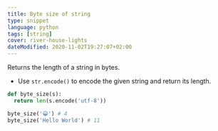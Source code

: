 ```yaml
---
title: Byte size of string
type: snippet
language: python
tags: [string]
cover: river-house-lights
dateModified: 2020-11-02T19:27:07+02:00
---
```


Returns the length of a string in bytes.

- Use `str.encode()` to encode the given string and return its length.

```py
def byte_size(s):
  return len(s.encode('utf-8'))
```

```py
byte_size('😀') # 4
byte_size('Hello World') # 11
```
